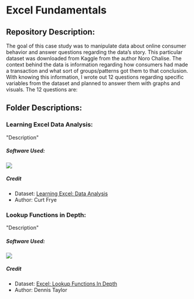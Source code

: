 # Excel Fundamentals

## Repository Description:

The goal of this case study was to manipulate data about online consumer behavior and answer questions regarding the data’s story. This particular dataset was downloaded from Kaggle from the author Noro Chalise. The context behind the data is information regarding how consumers had made a transaction and what sort of groups/patterns got them to that conclusion. With knowing this information, I wrote out 12 questions regarding specific variables from the dataset and planned to answer them with graphs and visuals. The 12 questions are:

## Folder Descriptions:

### Learning Excel Data Analysis:

"Description"

##### Software Used:

[<img src="https://img.shields.io/badge/Excel-25631c?style=for-the-badge&logo=microsoft&logoColor=white"/>]()

##### Credit

* Dataset: <a href="https://www.linkedin.com/learning/learning-excel-data-analysis-18868618/analyze-your-data-effectively?autoplay=true">Learning Excel: Data Analysis</a>
* Author: Curt Frye

### Lookup Functions in Depth:

"Description"

##### Software Used:

[<img src="https://img.shields.io/badge/Excel-25631c?style=for-the-badge&logo=microsoft&logoColor=white"/>]()

##### Credit

* Dataset: <a href="https://www.linkedin.com/learning/excel-lookup-functions-in-depth/introduction?autoplay=true">Excel: Lookup Functions In Depth</a>
* Author: Dennis Taylor
